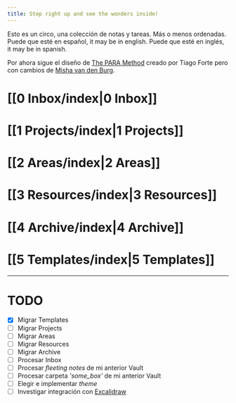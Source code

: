 ```yaml
---
title: Step right up and see the wonders inside!
---
```


Esto es un circo, una colección de notas y tareas. Más o menos ordenadas.
Puede que esté en español, it may be in english. Puede que esté en inglés, it may be in spanish.

Por ahora sigue el diseño de [The PARA Method](https://www.youtube.com/watch?v=oxUVn37-Igk) creado por Tiago Forte pero con cambios de [Misha van den Burg](https://www.youtube.com/@mischavandenburg).


# [[0 Inbox/index|0 Inbox]]
# [[1 Projects/index|1 Projects]]
# [[2 Areas/index|2 Areas]]
# [[3 Resources/index|3 Resources]]
# [[4 Archive/index|4 Archive]]
# [[5 Templates/index|5 Templates]]

---

# TODO

- [x] Migrar Templates
- [ ] Migrar Projects
- [ ] Migrar Areas
- [ ] Migrar Resources
- [ ] Migrar Archive
- [ ] Procesar Inbox
- [ ] Procesar _fleeting notes_ de mi anterior Vault
- [ ] Procesar carpeta _'some_box'_ de mi anterior Vault
- [ ] Elegir e implementar _theme_
- [ ] Investigar integración con [Excalidraw](https://excalidraw.com/)
